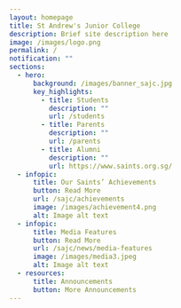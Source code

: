 ```yaml
---
layout: homepage
title: St Andrew's Junior College
description: Brief site description here
image: /images/logo.png
permalink: /
notification: ""
sections:
  - hero:
      background: /images/banner_sajc.jpg
      key_highlights:
        - title: Students
          description: ""
          url: /students
        - title: Parents
          description: ""
          url: /parents
        - title: Alumni
          description: ""
          url: https://www.saints.org.sg/
  - infopic:
      title: Our Saints’ Achievements
      button: Read More
      url: /sajc/achievements
      image: /images/achievement4.png
      alt: Image alt text
  - infopic:
      title: Media Features
      button: Read More
      url: /sajc/news/media-features
      image: /images/media3.jpeg
      alt: Image alt text
  - resources:
      title: Announcements
      button: More Announcements
---
```

